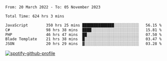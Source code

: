 <!--START_SECTION:waka-->

```txt
From: 20 March 2022 - To: 05 November 2023

Total Time: 624 hrs 3 mins

JavaScript        350 hrs 25 mins ██████████████░░░░░░░░░░░   56.15 %
C#                98 hrs 38 mins  ████░░░░░░░░░░░░░░░░░░░░░   15.81 %
PHP               46 hrs 47 mins  ██░░░░░░░░░░░░░░░░░░░░░░░   07.50 %
Blade Template    21 hrs 38 mins  █░░░░░░░░░░░░░░░░░░░░░░░░   03.47 %
JSON              20 hrs 29 mins  ▓░░░░░░░░░░░░░░░░░░░░░░░░   03.28 %
```

<!--END_SECTION:waka-->
[![spotify-github-profile](https://spotify-github-profile.vercel.app/api/view?uid=c00zprrvy9xiloa9qnco3hmng&cover_image=true&theme=novatorem&show_offline=false&background_color=121212&bar_color=53b14f&bar_color_cover=false)](https://spotify-github-profile.vercel.app/api/view?uid=c00zprrvy9xiloa9qnco3hmng&redirect=true)



